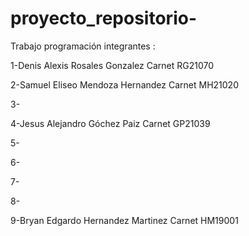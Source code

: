 # proyecto_repositorio-
Trabajo programación  integrantes :


1-Denis Alexis Rosales Gonzalez Carnet RG21070

2-Samuel Eliseo Mendoza Hernandez Carnet MH21020

3-

4-Jesus Alejandro Góchez Paiz Carnet GP21039

5-

6-

7-

8-

9-Bryan Edgardo Hernandez Martinez Carnet HM19001

